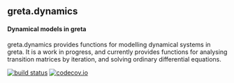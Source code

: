 ## greta.dynamics

#### Dynamical models in greta

greta.dynamics provides functions for modelling dynamical systems in greta. It is a work in progress, and currently provides functions for analysing transition matrices by iteration, and solving ordinary differential equations. 

[![build status](https://travis-ci.org/greta-dev/greta.dynamics.svg?branch=master)](https://travis-ci.org/greta-dev/greta.dynamics)
[![codecov.io](https://codecov.io/github/greta-dev/greta.dynamics/coverage.svg?branch=master)](https://codecov.io/github/greta-dev/greta.dynamics?branch=master)
